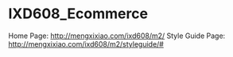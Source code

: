 # IXD608_Ecommerce

Home Page: http://mengxixiao.com/ixd608/m2/
Style Guide Page: http://mengxixiao.com/ixd608/m2/styleguide/#
